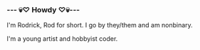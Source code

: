 ### --- 💀♡ Howdy ♡💀---
<p>I'm Rodrick, Rod for short. I go by they/them and am nonbinary.</p>
<p>I'm a young artist and hobbyist coder.<p>
